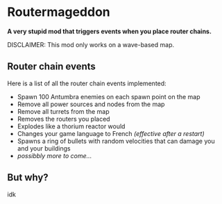 # Routermageddon
 **A very stupid mod that triggers events when you place router chains.**
 
 DISCLAIMER: This mod only works on a wave-based map.
 
## Router chain events
 Here is a list of all the router chain events implemented:
 
- Spawn 100 Antumbra enemies on each spawn point on the map
- Remove all power sources and nodes from the map
- Remove all turrets from the map
- Removes the routers you placed
- Explodes like a thorium reactor would
- Changes your game language to French *(effective after a restart)*
- Spawns a ring of bullets with random velocities that can damage you and your buildings
- *possibbly more to come...*

## But why?
 idk
